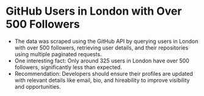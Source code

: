 
# GitHub Users in London with Over 500 Followers

- The data was scraped using the GitHub API by querying users in London with over 500 followers, retrieving user details, and their repositories using multiple paginated requests.
- One interesting fact: Only around 325 users in London have over 500 followers, significantly less than expected.
- Recommendation: Developers should ensure their profiles are updated with relevant details like email, bio, and hireability to improve visibility and opportunities.

